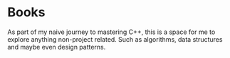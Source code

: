 # Books

As part of my naive journey to mastering C++, this is a space for me to explore anything non-project related. Such as algorithms, data structures and maybe even design patterns.

